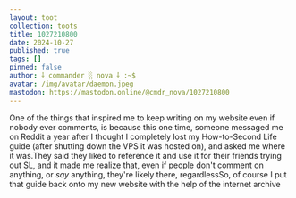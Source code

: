 ```yaml
---
layout: toot
collection: toots
title: 1027210800
date: 2024-10-27
published: true
tags: []
pinned: false
author: ⸸ commander ░ nova ⸸ :~$
avatar: /img/avatar/daemon.jpeg
mastodon: https://mastodon.online/@cmdr_nova/1027210800
---
```


One of the things that inspired me to keep writing on my website even if nobody ever comments, is because this one time, someone messaged me on Reddit a year after I thought I completely lost my How-to-Second Life guide (after shutting down the VPS it was hosted on), and asked me where it was.They said they liked to reference it and use it for their friends trying out SL, and it made me realize that, even if people don't comment on anything, or *say* anything, they're likely there, regardlessSo, of course I put that guide back onto my new website with the help of the internet archive
